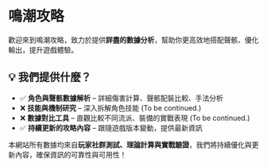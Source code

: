 # 鳴潮攻略

歡迎來到鳴潮攻略，致力於提供**詳盡的數據分析**，幫助你更高效地搭配聲骸、優化輸出，提升遊戲體驗。

## 💡 我們提供什麼？

- ✅ **角色與聲骸數據解析** – 詳細傷害計算、聲骸配裝比較、手法分析
- ❌ **技能與機制研究** – 深入拆解角色技能 (To be continued.)
- ❌ **數據對比工具** – 直觀比較不同流派、裝備的實戰表現 (To be continued.)
- ✅ **持續更新的攻略內容** – 跟隨遊戲版本變動，提供最新資訊

本網站所有數據均來自**玩家社群測試、理論計算與實戰驗證**，我們將持續優化與更新內容，確保資訊的可靠性與可用性！
